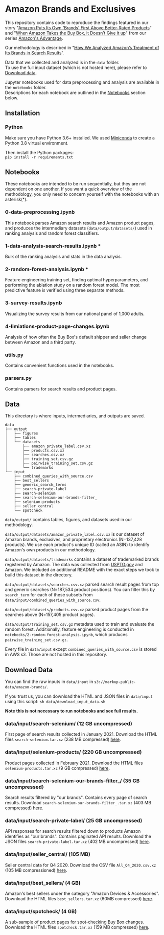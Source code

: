 # Amazon Brands and Exclusives
This repository contains code to reproduce the findings featured in our story "[Amazon Puts Its Own 'Brands' First Above Better-Rated Products](https://themarkup.org/amazons-advantage/2021/10/14/amazon-puts-its-own-brands-first-above-better-rated-products)" and "[When Amazon Takes the Buy Box, it Doesn’t Give it up](https://themarkup.org/amazons-advantage/2021/10/14/when-amazon-takes-the-buy-box-it-doesnt-give-it-up)" from our series [Amazon's Advantage](https://themarkup.org/series/amazons-advantage/).

Our methodology is described in "[How We Analyzed Amazon’s Treatment of Its Brands in Search Results](https://themarkup.org/amazons-advantage/2021/10/14/how-we-analyzed-amazons-treatment-of-its-brands-in-search-results)".

Data that we collected and analyzed is in the `data` folder.<br>
To use the full input dataset (which is not hosted here), please refer to [Download data](#download-data).<br>

Jupyter notebooks used for data preprocessing and analysis are available in the `notebooks` folder.<br>
Descriptions for each notebook are outlined in the [Notebooks](#notebooks) section below.

## Installation
### Python
Make sure you have Python 3.6+ installed. We used [Miniconda](https://docs.conda.io/en/latest/miniconda.html) to create a Python 3.8 virtual environment.

Then install the Python packages:<br>
`pip install -r requirements.txt`

## Notebooks
These notebooks are intended to be run sequentially, but they are not dependent on one another.
If you want a quick overview of the methodology, you only need to concern yourself with the notebooks with an asterisk(*).

### 0-data-preprocessing.ipynb
This notebook parses Amazon search results and Amazon product pages, and produces the intermediary datasets (`data/output/datasets/`) used in ranking analysis and random forest classifiers.

### 1-data-analysis-search-results.ipynb *
Bulk of the ranking analysis and stats in the data analysis.

### 2-random-forest-analysis.ipynb *
Feature engineering training set, finding optimal hyperparameters, and performing the ablation study on a random forest model. The most predictive feature is verified using three separate methods.

### 3-survey-results.ipynb
Visualizing the survey results from our national panel of 1,000 adults.

### 4-limiations-product-page-changes.ipynb
Analysis of how often the Buy Box's default shipper and seller change between Amazon and a third party.

### utils.py
Contains convenient functions used in the notebooks.

### parsers.py
Contains parsers for search results and product pages.

## Data
This directory is where inputs, intermediaries, and outputs are saved.

```
data
├── output
│   ├── figures
│   ├── tables
│   └── datasets
│       ├── amazon_private_label.csv.xz
│       ├── products.csv.xz
│       ├── searches.csv.xz
│       ├── training_set.csv.gz
│       ├── pairwise_training_set.csv.gz
│       └── trademarks
└── input
    ├── combined_queries_with_source.csv
    ├── best_sellers
    ├── generic_search_terms
    ├── search-private-label
    ├── search-selenium
    ├── search-selenium-our-brands-filter_
    ├── selenium-products
    ├── seller_central
    └── spotcheck
 ```

`data/output/` contains tables, figures, and datasets used in our methodology.

`data/output/datasets/amazon_private_label.csv.xz` is our dataset of Amazon brands, exclusives, and proprietary electronics (N=137,428 products). We use each product's unique ID (called an ASIN) to identify Amazon's own products in our methodology.

`data/output/datasets/trademarks` contains a dataset of trademarked brands registered by Amazon. The data was collected from [USPTO.gov](https://tmsearch.uspto.gov/bin/gate.exe?f=login&p_lang=english&p_d=trmk) and Amazon. We included an additional README with the exact steps we took to build this dataset in the directory.

`data/output/datasets/searches.csv.xz` parsed search result pages from top and generic searches (N=187,534 product positions). You can filter this by `search_term` for each of these subsets from `data/input/combined_queries_with_source.csv`.

`data/output/datasets/products.csv.xz` parsed product pages from the searches above (N=157,405 product pages). 

`data/output/training_set.csv.gz` metadata used to train and evaluate the random forest. Additionally, feature engineering is conducted in `notebooks/2-random-forest-analysis.ipynb`, which produces `pairwise_training_set.csv.gz`.

Every file in `data/input` except `combined_queries_with_source.csv` is stored in AWS s3. Those are not hosted in this repository.

## Download Data
You can find the raw inputs in `data/input` in `s3://markup-public-data/amazon-brands/`.

If you trust us, you can download the HTML and JSON files in `data/input` using this script:
`sh data/download_input_data.sh`

**Note this is not necessary to run notebooks and see full results.**
 
### data/input/search-selenium/ (12 GB uncompressed)
First page of search results collected in January 2021. Download the HTML files `search-selenium.tar.xz` (238 MB compressed) [here](https://markup-public-data.s3.amazonaws.com/amazon-brands/searches-selenium.tar.xz). 

### data/input/selenium-products/ (220 GB uncompressed)
Product pages collected in February 2021. Download the HTML files `selenium-products.tar.xz` (9 GB compressed) [here](https://markup-public-data.s3.amazonaws.com/amazon-brands/selenium-products.tar.xz).
 
### data/input/search-selenium-our-brands-filter_/ (35 GB uncompressed)
Search results filtered by "our brands". Contains every page of search results. Download `search-selenium-our-brands-filter_.tar.xz` (403 MB compressed) [here](https://markup-public-data.s3.amazonaws.com/amazon-brands/search-selenium-our-brands-filter_.tar.xz).

### data/input/search-private-label/ (25 GB uncompressed)
API responses for search results filtered down to products Amazon identifies as "our brands". Contains paginated API results. Download the JSON files `search-private-label.tar.xz` (402 MB uncompressed) [here](https://markup-public-data.s3.amazonaws.com/amazon-brands/search-private-label.tar.xz).

### data/input/seller_central/ (105 MB)
Seller central data for Q4 2020. Download the CSV file `All_Q4_2020.csv.xz` (105 MB compressioned) [here](https://markup-public-data.s3.amazonaws.com/amazon-brands/All_Q4_2020.csv.xz).

### data/input/best_sellers/ (4 GB)
Amazon's best sellers under the category "Amazon Devices & Accessories". Download the HTML files `best_sellers.tar.xz` (60MB compressed) [here](https://markup-public-data.s3.amazonaws.com/amazon-brands/best_sellers.tar.xz).

### data/input/spotcheck/ (4 GB)
A sub-sample of product pages for spot-checking Buy Box changes. Download the HTML files `spotcheck.tar.xz` (159 MB compressed) [here](https://markup-public-data.s3.amazonaws.com/amazon-brands/spotcheck.tar.xz).
